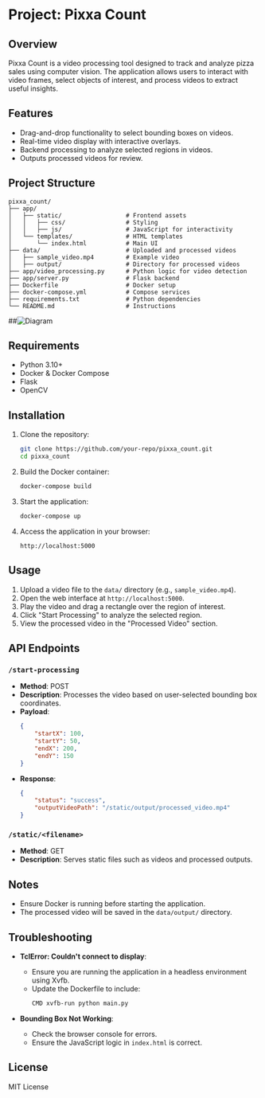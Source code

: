 # Project: Pixxa Count

## Overview
Pixxa Count is a video processing tool designed to track and analyze pizza sales using computer vision. The application allows users to interact with video frames, select objects of interest, and process videos to extract useful insights.

## Features
- Drag-and-drop functionality to select bounding boxes on videos.
- Real-time video display with interactive overlays.
- Backend processing to analyze selected regions in videos.
- Outputs processed videos for review.

## Project Structure
```
pixxa_count/
├── app/
│   ├── static/                  # Frontend assets
│   │   ├── css/                 # Styling
│   │   ├── js/                  # JavaScript for interactivity
│   └── templates/               # HTML templates
│       └── index.html           # Main UI
├── data/                        # Uploaded and processed videos
│   ├── sample_video.mp4         # Example video
│   ├── output/                  # Directory for processed videos
├── app/video_processing.py      # Python logic for video detection
├── app/server.py                # Flask backend
├── Dockerfile                   # Docker setup
├── docker-compose.yml           # Compose services
├── requirements.txt             # Python dependencies
└── README.md                    # Instructions
```

##![Diagram](images/diagram.png)

## Requirements
- Python 3.10+
- Docker & Docker Compose
- Flask
- OpenCV

## Installation

1. Clone the repository:
   ```bash
   git clone https://github.com/your-repo/pixxa_count.git
   cd pixxa_count
   ```

2. Build the Docker container:
   ```bash
   docker-compose build
   ```

3. Start the application:
   ```bash
   docker-compose up
   ```

4. Access the application in your browser:
   ```
   http://localhost:5000
   ```

## Usage
1. Upload a video file to the `data/` directory (e.g., `sample_video.mp4`).
2. Open the web interface at `http://localhost:5000`.
3. Play the video and drag a rectangle over the region of interest.
4. Click "Start Processing" to analyze the selected region.
5. View the processed video in the "Processed Video" section.

## API Endpoints

### `/start-processing`
- **Method**: POST
- **Description**: Processes the video based on user-selected bounding box coordinates.
- **Payload**:
  ```json
  {
      "startX": 100,
      "startY": 50,
      "endX": 200,
      "endY": 150
  }
  ```
- **Response**:
  ```json
  {
      "status": "success",
      "outputVideoPath": "/static/output/processed_video.mp4"
  }
  ```

### `/static/<filename>`
- **Method**: GET
- **Description**: Serves static files such as videos and processed outputs.

## Notes
- Ensure Docker is running before starting the application.
- The processed video will be saved in the `data/output/` directory.

## Troubleshooting
- **TclError: Couldn't connect to display**:
  - Ensure you are running the application in a headless environment using Xvfb.
  - Update the Dockerfile to include:
    ```bash
    CMD xvfb-run python main.py
    ```

- **Bounding Box Not Working**:
  - Check the browser console for errors.
  - Ensure the JavaScript logic in `index.html` is correct.

## License
MIT License
